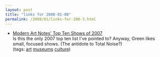 ```yaml
---
layout: post
title: "links for 2008-01-08"
permalink: /2008/01/links-for-200-3.html
---
```


<ul class="delicious">
	<li>
		<div class="delicious-link"><a href="http://www.artsjournal.com/man/2008/01/my_2007_top_ten_list.html">Modern Art Notes' Top Ten Shows of 2007</a></div>
		<div class="delicious-extended">Is this the only 2007 top ten list I've pointed to? Anyway, Green likes small, focused shows. (The antidote to Total Noise?)</div>
		<div class="delicious-tags">(tags: <a href="http://del.icio.us/msippey/art">art</a> <a href="http://del.icio.us/msippey/museums">museums</a> <a href="http://del.icio.us/msippey/culture">culture</a>)</div>
	</li>
</ul>


